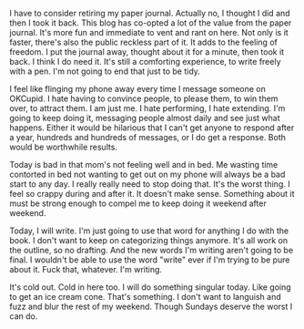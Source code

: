 I have to consider retiring my paper journal. Actually no, I thought I did and then I took it back. This blog has co-opted a lot of the value from the paper journal. It's more fun and immediate to vent and rant on here. Not only is it faster, there's also the public reckless part of it. It adds to the feeling of freedom. I put the journal away, thought about it for a minute, then took it back. I think I do need it. It's still a comforting experience, to write freely with a pen. I'm not going to end that just to be tidy.

I feel like flinging my phone away every time I message someone on OKCupid. I hate having to convince people, to please them, to win them over, to attract them. I am just me. I hate performing, I hate extending. I'm going to keep doing it, messaging people almost daily and see just what happens. Either it would be hilarious that I can't get anyone to respond after a year, hundreds and hundreds of messages, or I do get a response. Both would be worthwhile results.

Today is bad in that mom's not feeling well and in bed. Me wasting time contorted in bed not wanting to get out on my phone will always be a bad start to any day. I really really need to stop doing that. It's the worst thing. I feel so crappy during and after it. It doesn't make sense. Something about it must be strong enough to compel me to keep doing it weekend after weekend.

Today, I will write. I'm just going to use that word for anything I do with the book. I don't want to keep on categorizing things anymore. It's all work on the outline, so no drafting. And the new words I'm writing aren't going to be final. I wouldn't be able to use the word "write" ever if I'm trying to be pure about it. Fuck that, whatever. I'm writing.

It's cold out. Cold in here too. I will do something singular today. Like going to get an ice cream cone. That's something. I don't want to languish and fuzz and blur the rest of my weekend. Though Sundays deserve the worst I can do.
